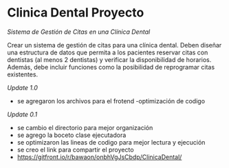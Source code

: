 # Clinica Dental Proyecto

*Sistema de Gestión de Citas en una Clínica Dental*

Crear un sistema de gestión de citas para una clínica dental. Deben diseñar una
estructura de datos que permita a los pacientes reservar citas con dentistas (al
menos 2 dentistas) y verificar la disponibilidad de horarios. Además, debe incluir
funciones como la posibilidad de reprogramar citas existentes.

*Update 1.0*

- se agregaron los archivos para el frotend
-optimización de codigo

*Update 0.1*

- se cambio el directorio para mejor organización
- se agrego la boceto clase ejecutadora
- se optimizaron las lineas de codigo para mejor lectura y ejecución
- se creo el link para compartir el proyecto
- https://gitfront.io/r/bawaon/onbhVgJsCbdp/ClinicaDental/
